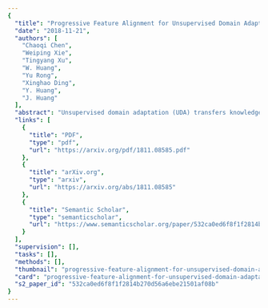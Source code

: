 ```yaml
---
{
  "title": "Progressive Feature Alignment for Unsupervised Domain Adaptation",
  "date": "2018-11-21",
  "authors": [
    "Chaoqi Chen",
    "Weiping Xie",
    "Tingyang Xu",
    "W. Huang",
    "Yu Rong",
    "Xinghao Ding",
    "Y. Huang",
    "J. Huang"
  ],
  "abstract": "Unsupervised domain adaptation (UDA) transfers knowledge from a label-rich source domain to a fully-unlabeled target domain. To tackle this task, recent approaches resort to discriminative domain transfer in virtue of pseudo-labels to enforce the class-level distribution alignment across the source and target domains. These methods, however, are vulnerable to the error accumulation and thus incapable of preserving cross-domain category consistency, as the pseudo-labeling accuracy is not guaranteed explicitly. In this paper, we propose the Progressive Feature Alignment Network (PFAN) to align the discriminative features across domains progressively and effectively, via exploiting the intra-class variation in the target domain. To be specific, we first develop an Easy-to-Hard Transfer Strategy (EHTS) and an Adaptive Prototype Alignment (APA) step to train our model iteratively and alternatively. Moreover, upon observing that a good domain adaptation usually requires a non-saturated source classifier, we consider a simple yet efficient way to retard the convergence speed of the source classification loss by further involving a temperature variate into the soft-max function. The extensive experimental results reveal that the proposed PFAN exceeds the state-of-the-art performance on three UDA datasets.",
  "links": [
    {
      "title": "PDF",
      "type": "pdf",
      "url": "https://arxiv.org/pdf/1811.08585.pdf"
    },
    {
      "title": "arXiv.org",
      "type": "arxiv",
      "url": "https://arxiv.org/abs/1811.08585"
    },
    {
      "title": "Semantic Scholar",
      "type": "semanticscholar",
      "url": "https://www.semanticscholar.org/paper/532ca0ed6f8f1f2814b270d56a6ebe21501af08b"
    }
  ],
  "supervision": [],
  "tasks": [],
  "methods": [],
  "thumbnail": "progressive-feature-alignment-for-unsupervised-domain-adaptation-thumb.jpg",
  "card": "progressive-feature-alignment-for-unsupervised-domain-adaptation-card.jpg",
  "s2_paper_id": "532ca0ed6f8f1f2814b270d56a6ebe21501af08b"
}
---
```


